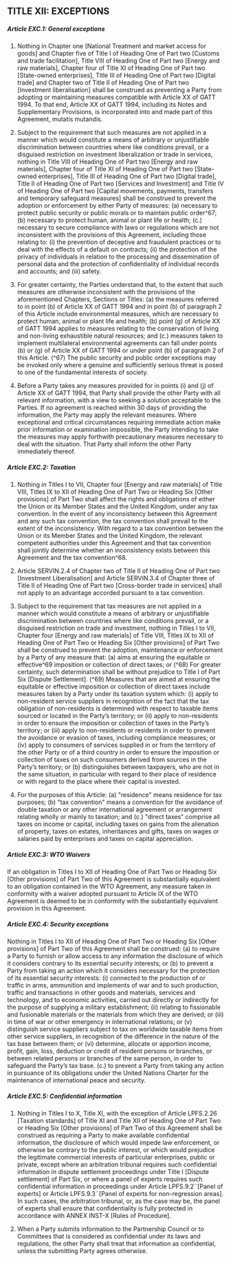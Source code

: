 ## TITLE XII: EXCEPTIONS
##### Article EXC.1: General exceptions
1. Nothing in Chapter one [National Treatment and market access for goods] and Chapter five of Title I of Heading One of Part two [Customs and trade facilitation], Title VIII of Heading One of Part two [Energy and raw materials], Chapter four of Title XI of Heading One of Part two [State-owned enterprises], Title III of Heading One of Part two [Digital trade] and Chapter two of Title II of Heading One of Part two [Investment liberalisation] shall be construed as preventing a Party from adopting or maintaining measures compatible with Article XX of GATT 1994. To that end, Article XX of GATT 1994, including its Notes and Supplementary Provisions, is incorporated into and made part of this Agreement, mutatis mutandis.

2. Subject to the requirement that such measures are not applied in a manner which would constitute a means of arbitrary or unjustifiable discrimination between countries where like conditions prevail, or a disguised restriction on investment liberalization or trade in services, nothing in Title VIII of Heading One of Part two [Energy and raw materials], Chapter four of Title XI of Heading One of Part two [State-owned enterprises], Title III of Heading One of Part two [Digital trade], Title II of Heading One of Part two [Services and Investment] and Title IV of Heading One of Part two [Capital movements, payments, transfers and temporary safeguard measures] shall be construed to prevent the adoption or enforcement by either Party of measures:
    (a) necessary to protect public security or public morals or to maintain public order^67;
    (b) necessary to protect human, animal or plant life or health;
    (c.) necessary to secure compliance with laws or regulations which are not inconsistent with the provisions of this Agreement, including those relating to:
        (i) the prevention of deceptive and fraudulent practices or to deal with the effects of a default on contracts;
        (ii) the protection of the privacy of individuals in relation to the processing and dissemination of personal data and the protection of confidentiality of individual records and accounts; and
        (iii) safety.

3. For greater certainty, the Parties understand that, to the extent that such measures are otherwise inconsistent with the provisions of the aforementioned Chapters, Sections or Titles:
    (a) the measures referred to in point (b) of Article XX of GATT 1994 and in point (b) of paragraph 2 of this Article include environmental measures, which are necessary to protect human, animal or plant life and health;
    (b) point (g) of Article XX of GATT 1994 applies to measures relating to the conservation of living and non-living exhaustible natural resources; and
    (c.) measures taken to implement multilateral environmental agreements can fall under points (b) or (g) of Article XX of GATT 1994 or under point (b) of paragraph 2 of this Article.
(^67) The public security and public order exceptions may be invoked only where a genuine and sufficiently serious threat is posed to one of the fundamental interests of society.

4. Before a Party takes any measures provided for in points (i) and (j) of Article XX of GATT 1994, that Party shall provide the other Party with all relevant information, with a view to seeking a solution acceptable to the Parties. If no agreement is reached within 30 days of providing the information, the Party may apply the relevant measures. Where exceptional and critical circumstances requiring immediate action make prior information or examination impossible, the Party intending to take the measures may apply forthwith precautionary measures necessary to deal with the situation. That Party shall inform the other Party immediately thereof.

##### Article EXC.2: Taxation
1. Nothing in Titles I to VII, Chapter four [Energy and raw materials] of Title VIII, Titles IX to XII of Heading One of Part Two or Heading Six [Other provisions] of Part Two shall affect the rights and obligations of either the Union or its Member States and the United Kingdom, under any tax convention. In the event of any inconsistency between this Agreement and any such tax convention, the tax convention shall prevail to the extent of the inconsistency. With regard to a tax convention between the Union or its Member States and the United Kingdom, the relevant competent authorities under this Agreement and that tax convention shall jointly determine whether an inconsistency exists between this Agreement and the tax convention^68.

2. Article SERVIN.2.4 of Chapter two of Title II of Heading One of Part two [Investment Liberalisation] and Article SERVIN.3.4 of Chapter three of Title II of Heading One of Part two [Cross-border trade in services] shall not apply to an advantage accorded pursuant to a tax convention.

3. Subject to the requirement that tax measures are not applied in a manner which would constitute a means of arbitrary or unjustifiable discrimination between countries where like conditions prevail, or a disguised restriction on trade and investment, nothing in Titles I to VII, Chapter four [Energy and raw materials] of Title VIII, Titles IX to XII of Heading One of Part Two or Heading Six [Other provisions] of Part Two shall be construed to prevent the adoption, maintenance or enforcement by a Party of any measure that:
    (a) aims at ensuring the equitable or effective^69 imposition or collection of direct taxes; or
(^68) For greater certainty, such determination shall be without prejudice to Title I of Part Six [Dispute Settlement].
(^69) Measures that are aimed at ensuring the equitable or effective imposition or collection of direct taxes include measures taken by a Party under its taxation system which:
    (i) apply to non-resident service suppliers in recognition of the fact that the tax obligation of non-residents is determined with respect to taxable items sourced or located in the Party’s territory; or
    (ii) apply to non-residents in order to ensure the imposition or collection of taxes in the Party’s territory; or
    (iii) apply to non-residents or residents in order to prevent the avoidance or evasion of taxes, including compliance measures; or
    (iv) apply to consumers of services supplied in or from the territory of the other Party or of a third country in order to ensure the imposition or collection of taxes on such consumers derived from sources in the Party’s territory; or
(b) distinguishes between taxpayers, who are not in the same situation, in particular with regard to their place of residence or with regard to the place where their capital is invested.

4. For the purposes of this Article:
    (a) "residence" means residence for tax purposes;
    (b) "tax convention" means a convention for the avoidance of double taxation or any other international agreement or arrangement relating wholly or mainly to taxation; and
    (c.) "direct taxes" comprise all taxes on income or capital, including taxes on gains from the alienation of property, taxes on estates, inheritances and gifts, taxes on wages or salaries paid by enterprises and taxes on capital appreciation.

##### Article EXC.3: WTO Waivers
If an obligation in Titles I to XII of Heading One of Part Two or Heading Six [Other provisions] of Part Two of this Agreement is substantially equivalent to an obligation contained in the WTO Agreement, any measure taken in conformity with a waiver adopted pursuant to Article IX of the WTO Agreement is deemed to be in conformity with the substantially equivalent provision in this Agreement.

##### Article EXC.4: Security exceptions
Nothing in Titles I to XII of Heading One of Part Two or Heading Six [Other provisions] of Part Two of this Agreement shall be construed:
    (a) to require a Party to furnish or allow access to any information the disclosure of which it considers contrary to its essential security interests; or
    (b) to prevent a Party from taking an action which it considers necessary for the protection of its essential security interests:
        (i) connected to the production of or traffic in arms, ammunition and implements of war and to such production, traffic and transactions in other goods and materials, services and technology, and to economic activities, carried out directly or indirectly for the purpose of supplying a military establishment;
        (ii) relating to fissionable and fusionable materials or the materials from which they are derived; or
        (iii) in time of war or other emergency in international relations; or
        (v) distinguish service suppliers subject to tax on worldwide taxable items from other service suppliers, in recognition of the difference in the nature of the tax base between them; or
        (vi) determine, allocate or apportion income, profit, gain, loss, deduction or credit of resident persons or branches, or between related persons or branches of the same person, in order to safeguard the Party’s tax base.
(c.) to prevent a Party from taking any action in pursuance of its obligations under the United Nations Charter for the maintenance of international peace and security.

##### Article EXC.5: Confidential information
1. Nothing in Titles I to X, Title XI, with the exception of Article LPFS.2.26 [Taxation standards] of Title XI and Title XII of Heading One of Part Two or Heading Six [Other provisions] of Part Two of this Agreement shall be construed as requiring a Party to make available confidential information, the disclosure of which would impede law enforcement, or otherwise be contrary to the public interest, or which would prejudice the legitimate commercial interests of particular enterprises, public or private, except where an arbitration tribunal requires such confidential information in dispute settlement proceedings under Title I [Dispute settlement] of Part Six, or where a panel of experts requires such confidential information in proceedings under Article LPFS.9.2¨[Panel of experts] or Article LPFS.9.3¨[Panel of experts for non-regression areas]. In such cases, the arbitration tribunal, or, as the case may be, the panel of experts shall ensure that confidentiality is fully protected in accordance with ANNEX INST-X [Rules of Procedure].

2. When a Party submits information to the Partnership Council or to Committees that is considered as confidential under its laws and regulations, the other Party shall treat that information as confidential, unless the submitting Party agrees otherwise.
